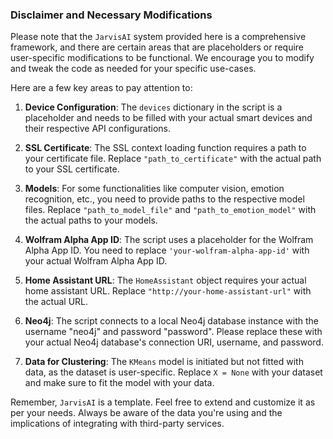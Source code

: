 ### Disclaimer and Necessary Modifications

Please note that the `JarvisAI` system provided here is a comprehensive framework, and there are certain areas that are placeholders or require user-specific modifications to be functional. We encourage you to modify and tweak the code as needed for your specific use-cases.

Here are a few key areas to pay attention to:

1. **Device Configuration**: The `devices` dictionary in the script is a placeholder and needs to be filled with your actual smart devices and their respective API configurations.

2. **SSL Certificate**: The SSL context loading function requires a path to your certificate file. Replace `"path_to_certificate"` with the actual path to your SSL certificate.

3. **Models**: For some functionalities like computer vision, emotion recognition, etc., you need to provide paths to the respective model files. Replace `"path_to_model_file"` and `"path_to_emotion_model"` with the actual paths to your models.

4. **Wolfram Alpha App ID**: The script uses a placeholder for the Wolfram Alpha App ID. You need to replace `'your-wolfram-alpha-app-id'` with your actual Wolfram Alpha App ID.

5. **Home Assistant URL**: The `HomeAssistant` object requires your actual home assistant URL. Replace `"http://your-home-assistant-url"` with the actual URL.

6. **Neo4j**: The script connects to a local Neo4j database instance with the username "neo4j" and password "password". Please replace these with your actual Neo4j database's connection URI, username, and password.

7. **Data for Clustering**: The `KMeans` model is initiated but not fitted with data, as the dataset is user-specific. Replace `X = None` with your dataset and make sure to fit the model with your data.

Remember, `JarvisAI` is a template. Feel free to extend and customize it as per your needs. Always be aware of the data you're using and the implications of integrating with third-party services.

